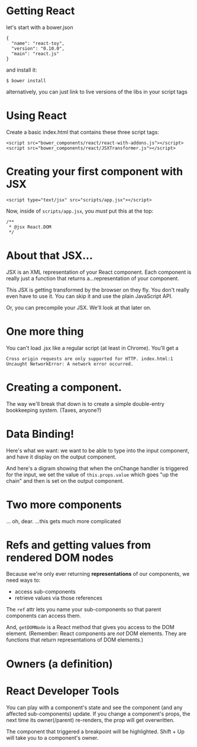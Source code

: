 # Getting React

let's start with a bower.json

    {
      "name": "react-toy",
      "version": "0.10.0",
      "main": "react.js"
    }

and install it:

    $ bower install

alternatively, you can just link to live versions of the libs in your script tags

# Using React

Create a basic index.html that contains these three script tags:

    <script src="bower_components/react/react-with-addons.js"></script>
    <script src="bower_components/react/JSXTransformer.js"></script>

# Creating your first component with JSX
    <script type="text/jsx" src="scripts/app.jsx"></script>

Now, inside of `scripts/app.jsx`, you *must* put this at the top:

    /**
     * @jsx React.DOM
     */


# About that JSX...

JSX is an XML representation of your React component. Each component is really just a function that returns a...representation of your component.

This JSX is getting transformed by the browser on they fly.
You don't really even have to use it. You can skip it and use the plain JavaScript API.

Or, you can precompile your JSX.
We'll look at that later on.

# One more thing

You can't load .jsx like a regular script (at least in Chrome).
You'll get a

    Cross origin requests are only supported for HTTP. index.html:1
    Uncaught NetworkError: A network error occurred.

# Creating a component.

The way we'll break that down is to create a simple double-entry bookkeeping system.
(Taxes, anyone?)

# Data Binding!

Here's what we want: we want to be able to type into the input component, and have it display on the output component.

And here's a digram showing that when the onChange handler is triggered for the input, we set the value of `this.props.value` which goes "up the chain" and then is set on the output component.

# Two more components

... oh, dear.
...this gets much more complicated


# Refs and getting values from rendered DOM nodes

Because we're only ever returning **representations**  of our components, we need ways to:

- access sub-components
- retrieve values via those references

The `ref` attr lets you name your sub-components so that parent components can access them.

And, `getDOMNode` is a React method that gives you access to the DOM element.
(Remember: React components are *not* DOM elements. They are functions that return representations of DOM elements.)

# Owners (a definition)

# React Developer Tools

You can play with a component's state and see the component (and any affected sub-components) update.
If you change a component's props, the next time its owner(/parent) re-renders, the prop will get overwritten.

The component that triggered a breakpoint will be highlighted.
Shift + Up will take you to a component's owner.

